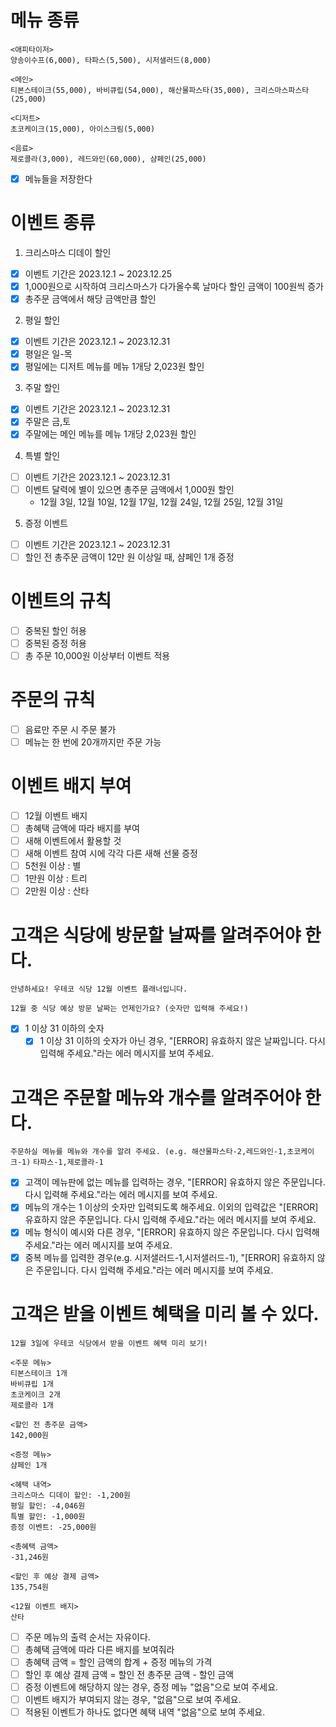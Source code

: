 # 메뉴 종류

```
<애피타이저>
양송이수프(6,000), 타파스(5,500), 시저샐러드(8,000)

<메인>
티본스테이크(55,000), 바비큐립(54,000), 해산물파스타(35,000), 크리스마스파스타(25,000)

<디저트>
초코케이크(15,000), 아이스크림(5,000)

<음료>
제로콜라(3,000), 레드와인(60,000), 샴페인(25,000)
```

- [x] 메뉴들을 저장한다

# 이벤트 종류

1. 크리스마스 디데이 할인

- [x] 이벤트 기간은 2023.12.1 ~ 2023.12.25
- [x] 1,000원으로 시작하여 크리스마스가 다가올수록 날마다 할인 금액이 100원씩 증가
- [x] 총주문 금액에서 해당 금액만큼 할인

2. 평일 할인

- [x] 이벤트 기간은 2023.12.1 ~ 2023.12.31
- [x] 평일은 일-목
- [x] 평일에는 디저트 메뉴를 메뉴 1개당 2,023원 할인

3. 주말 할인

- [x] 이벤트 기간은 2023.12.1 ~ 2023.12.31
- [x] 주말은 금,토
- [x] 주말에는 메인 메뉴를 메뉴 1개당 2,023원 할인

4. 특별 할인

- [ ] 이벤트 기간은 2023.12.1 ~ 2023.12.31
- [ ] 이벤트 달력에 별이 있으면 총주문 금액에서 1,000원 할인
    - 12월 3일, 12월 10일, 12월 17일, 12월 24일, 12월 25일, 12월 31일

5. 증정 이벤트

- [ ] 이벤트 기간은 2023.12.1 ~ 2023.12.31
- [ ] 할인 전 총주문 금액이 12만 원 이상일 때, 샴페인 1개 증정

# 이벤트의 규칙

- [ ] 중복된 할인 허용
- [ ] 중복된 증정 허용
- [ ] 총 주문 10,000원 이상부터 이벤트 적용

# 주문의 규칙

- [ ] 음료만 주문 시 주문 불가
- [ ] 메뉴는 한 번에 20개까지만 주문 가능

# 이벤트 배지 부여

- [ ] 12월 이벤트 배지
- [ ] 총혜택 금액에 따라 배지를 부여
- [ ] 새해 이벤트에서 활용할 것
- [ ] 새해 이벤트 참여 시에 각각 다른 새해 선물 증정
- [ ] 5천원 이상 : 별
- [ ] 1만원 이상 : 트리
- [ ] 2만원 이상 : 산타

# 고객은 식당에 방문할 날짜를 알려주어야 한다.

```안녕하세요! 우테코 식당 12월 이벤트 플래너입니다.```

```
12월 중 식당 예상 방문 날짜는 언제인가요? (숫자만 입력해 주세요!)
```

- [x] 1 이상 31 이하의 숫자
    - [x] 1 이상 31 이하의 숫자가 아닌 경우, "[ERROR] 유효하지 않은 날짜입니다. 다시 입력해 주세요."라는 에러 메시지를 보여 주세요.

# 고객은 주문할 메뉴와 개수를 알려주어야 한다.

```주문하실 메뉴를 메뉴와 개수를 알려 주세요. (e.g. 해산물파스타-2,레드와인-1,초코케이크-1)```
```타파스-1,제로콜라-1 ```

- [x] 고객이 메뉴판에 없는 메뉴를 입력하는 경우, "[ERROR] 유효하지 않은 주문입니다. 다시 입력해 주세요."라는 에러 메시지를 보여 주세요.
- [x] 메뉴의 개수는 1 이상의 숫자만 입력되도록 해주세요. 이외의 입력값은 "[ERROR] 유효하지 않은 주문입니다. 다시 입력해 주세요."라는 에러 메시지를 보여 주세요.
- [x] 메뉴 형식이 예시와 다른 경우, "[ERROR] 유효하지 않은 주문입니다. 다시 입력해 주세요."라는 에러 메시지를 보여 주세요.
- [x] 중복 메뉴를 입력한 경우(e.g. 시저샐러드-1,시저샐러드-1), "[ERROR] 유효하지 않은 주문입니다. 다시 입력해 주세요."라는 에러 메시지를 보여 주세요.

# 고객은 받을 이벤트 혜택을 미리 볼 수 있다.

```
12월 3일에 우테코 식당에서 받을 이벤트 혜택 미리 보기!
 
<주문 메뉴>
티본스테이크 1개
바비큐립 1개
초코케이크 2개
제로콜라 1개
 
<할인 전 총주문 금액>
142,000원
 
<증정 메뉴>
샴페인 1개
 
<혜택 내역>
크리스마스 디데이 할인: -1,200원
평일 할인: -4,046원
특별 할인: -1,000원
증정 이벤트: -25,000원
 
<총혜택 금액>
-31,246원
 
<할인 후 예상 결제 금액>
135,754원
 
<12월 이벤트 배지>
산타
```

- [ ] 주문 메뉴의 출력 순서는 자유이다.
- [ ] 총혜택 금액에 따라 다른 배지를 보여줘라
- [ ] 총혜택 금액 = 할인 금액의 합계 + 증정 메뉴의 가격
- [ ] 할인 후 예상 결제 금액 = 할인 전 총주문 금액 - 할인 금액
- [ ] 증정 이벤트에 해당하지 않는 경우, 증정 메뉴 "없음"으로 보여 주세요.
- [ ] 이벤트 배지가 부여되지 않는 경우, "없음"으로 보여 주세요.
- [ ] 적용된 이벤트가 하나도 없다면 혜택 내역 "없음"으로 보여 주세요.
